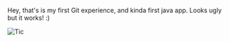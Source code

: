 Hey, that's is my first Git experience, and kinda first java app. Looks ugly but it works! :)

![Tic](https://pp.vk.me/c836735/v836735498/16678/zDsdv5gp-3M.jpg)
